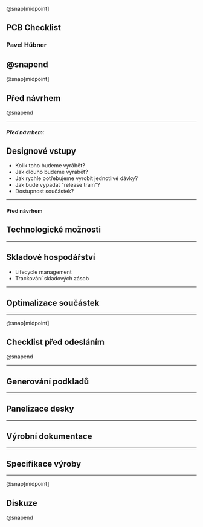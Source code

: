 @snap[midpoint]
## PCB Checklist
### Pavel Hübner
###
@snapend
---

@snap[midpoint]
## Před návrhem
@snapend

---

##### Před návrhem:

## Designové vstupy

* Kolik toho budeme vyrábět?
* Jak dlouho budeme vyrábět?
* Jak rychle potřebujeme vyrobit jednotlivé dávky?
* Jak bude vypadat "release train"?
* Dostupnost součástek?

---

#### Před návrhem

## Technologické možnosti

---

## Skladové hospodářství

* Lifecycle management
* Trackování skladových zásob

---

## Optimalizace součástek

---

@snap[midpoint]
## Checklist před odesláním
@snapend

---

## Generování podkladů

---

## Panelizace desky

---

## Výrobní dokumentace

---

## Specifikace výroby

---

@snap[midpoint]
## Diskuze
@snapend